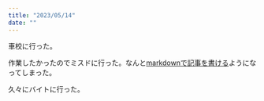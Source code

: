 ```yaml
---
title: "2023/05/14"
date: ""
---
```


車校に行った。

作業したかったのでミスドに行った。なんと[markdownで記事を書ける]( https://iorin.io/blog/blog_by_markdown)ようになってしまった。

久々にバイトに行った。